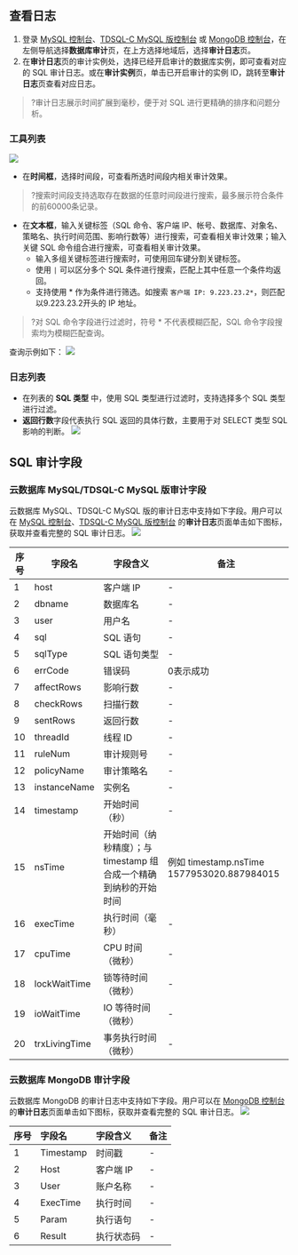
## 查看日志
1. 登录 [MySQL 控制台](https://console.cloud.tencent.com/dls/mysql)、[TDSQL-C MySQL 版控制台](https://console.cloud.tencent.com/dls/cynosdb/instance) 或  [MongoDB 控制台](https://console.cloud.tencent.com/dls/mongodb)，在左侧导航选择**数据库审计**页，在上方选择地域后，选择**审计日志**页。
2. 在**审计日志**页的审计实例处，选择已经开启审计的数据库实例，即可查看对应的 SQL 审计日志。或在**审计实例**页，单击已开启审计的实例 ID，跳转至**审计日志**页查看对应日志。
>?审计日志展示时间扩展到毫秒，便于对 SQL 进行更精确的排序和问题分析。

### 工具列表
![](https://main.qcloudimg.com/raw/663273207edb34c6488bd7c2f5fb6528.png)
 - 在**时间框**，选择时间段，可查看所选时间段内相关审计效果。
>?搜索时间段支持选取存在数据的任意时间段进行搜索，最多展示符合条件的前60000条记录。
 - 在**文本框**，输入关键标签（SQL 命令、客户端 IP、帐号、数据库、对象名、策略名、执行时间范围、影响行数等）进行搜索，可查看相关审计效果；输入关键 SQL 命令组合进行搜索，可查看相关审计效果。
    - 输入多组关键标签进行搜索时，可使用回车键分割关键标签。
    - 使用 `|` 可以区分多个 SQL 条件进行搜索，匹配上其中任意一个条件均返回。
    - 支持使用 * 作为条件进行筛选。如搜索 `客户端 IP: 9.223.23.2*`，则匹配以9.223.23.2开头的 IP 地址。
>?对 SQL 命令字段进行过滤时，符号 * 不代表模糊匹配，SQL 命令字段搜索均为模糊匹配查询。
>
查询示例如下：
![](https://main.qcloudimg.com/raw/88c124e059c103907e50e611c37500bf.png)

### 日志列表
- 在列表的 **SQL 类型** 中，使用 SQL 类型进行过滤时，支持选择多个 SQL 类型进行过滤。
- **返回行数**字段代表执行 SQL 返回的具体行数，主要用于对 SELECT 类型 SQL 影响的判断。
 ![](https://main.qcloudimg.com/raw/dae85ee28fa5c0329bf6138a08263ab3.png)

## SQL 审计字段
### 云数据库 MySQL/TDSQL-C MySQL 版审计字段
云数据库 MySQL、TDSQL-C MySQL 版的审计日志中支持如下字段。用户可以在 [MySQL 控制台](https://console.cloud.tencent.com/dls/mysql)、[TDSQL-C MySQL 版控制台](https://console.cloud.tencent.com/dls/cynosdb/instance) 的**审计日志**页面单击如下图标，获取并查看完整的 SQL 审计日志。
![](https://main.qcloudimg.com/raw/27cee27a3f6ba1dc4a183f61ea1f0a7c.png)

| 序号 | 字段名        | 字段含义                                                     | 备注                                         |
| ---- | ------------- | ------------------------------------------------------------ | -------------------------------------- |
| 1    | host          | 客户端 IP                                                     |   -                                           |
| 2    | dbname        | 数据库名                                                     |  -                                            |
| 3    | user          | 用户名                                                       |      -                                        |
| 4    | sql           | SQL 语句                                                      |    -                                          |
| 5    | sqlType       | SQL 语句类型                                                  |   -                                           |
| 6    | errCode       | 错误码                                                       | 0表示成功                                    |
| 7    | affectRows    | 影响行数                                                     |     -                                         |
| 8    | checkRows     | 扫描行数                                                     |     -                                         |
| 9    | sentRows      | 返回行数                                                     |    -                                          |
| 10   | threadId      | 线程 ID                                                       |       -                                       |
| 11   | ruleNum       | 审计规则号                                                   |     -                                         |
| 12   | policyName    | 审计策略名                                                   |    -                                          |
| 13   | instanceName  | 实例名                                                       |    -                                          |
| 14   | timestamp     | 开始时间（秒）                                               |   -                                           |
| 15   | nsTime        | 开始时间（纳秒精度）；与 timestamp 组合成一个精确到纳秒的开始时间 | 例如 timestamp.nsTime 1577953020.887984015 |
| 16   | execTime      | 执行时间（毫秒）                                            |    -                                          |
| 17   | cpuTime       | CPU 时间（微秒）                                              |     -                                         |
| 18   | lockWaitTime  | 锁等待时间（微秒）                                           |    -                                          |
| 19   | ioWaitTime    | IO 等待时间（微秒）                                           |     -                                         |
| 20   | trxLivingTime | 事务执行时间（微秒）                                   |      -                                        |


### 云数据库 MongoDB 审计字段
云数据库 MongoDB 的审计日志中支持如下字段。用户可以在 [MongoDB 控制台](https://console.cloud.tencent.com/dls/mongodb) 的**审计日志**页面单击如下图标，获取并查看完整的 SQL 审计日志。
![](https://main.qcloudimg.com/raw/86d5ff59721740f2b80a997ae3577f4f.png)

| 序号 | 字段名    | 字段含义   | 备注 |
| :--- | :-------- | :--------- | :--- |
| 1    | Timestamp | 时间戳     | -    |
| 2    | Host      | 客户端 IP  | -    |
| 3    | User      | 账户名称   | -    |
| 4    | ExecTime  | 执行时间   | -    |
| 5    | Param     | 执行语句   | -    |
| 6    | Result    | 执行状态码 | -    |


